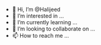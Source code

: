 - 👋 Hi, I’m @Halijeed
- 👀 I’m interested in ...
- 🌱 I’m currently learning ...
- 💞️ I’m looking to collaborate on ...
- 📫 How to reach me ...

<!---
Halijeed/Halijeed is a ✨ special ✨ repository because its `README.md` (this file) appears on your GitHub profile.
You can click the Preview link to take a look at your changes.
--->

